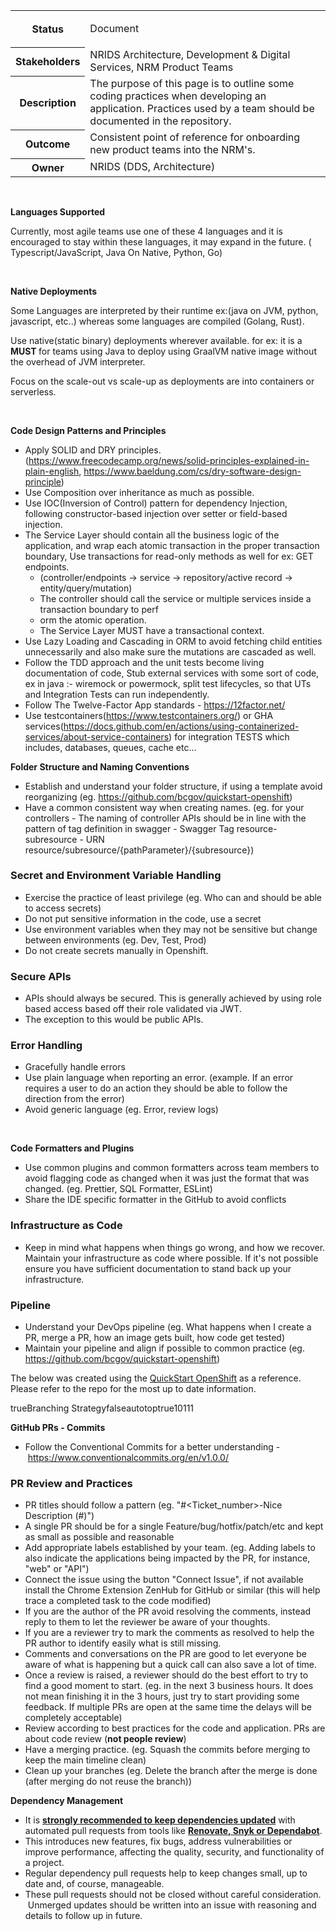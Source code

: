 <table class="wrapped"><colgroup><col /><col /></colgroup><tbody><tr><th>Status</th><td><div class="content-wrapper"><p>Document</p></div></td></tr><tr><th>Stakeholders</th><td>NRIDS Architecture, Development &amp; Digital Services, NRM Product Teams</td></tr><tr><th>Description</th><td>The purpose of this page is to outline some coding practices when developing an application. Practices used by a team should be documented in the repository.</td></tr><tr><th>Outcome</th><td>Consistent point of reference for onboarding new product teams into the NRM's.</td></tr><tr><th>Owner</th><td>NRIDS (DDS, Architecture)</td></tr></tbody></table><p><br /></p><p><strong>Languages Supported</strong></p><p>Currently, most agile teams use one of these 4 languages and it is encouraged to stay within these languages, it may expand in the future. ( Typescript/JavaScript, Java On Native, Python, <ac:inline-comment-marker ac:ref="caa2b41e-e793-4e43-81aa-ffda13c07472">Go</ac:inline-comment-marker>)</p><p><br /></p><p><strong>Native Deployments</strong></p><p>Some Languages are interpreted by their runtime ex:(java on JVM, python, javascript, etc..) whereas some languages are compiled (Golang, Rust).</p><p>Use native(static binary) deployments wherever available. for ex: it is a <strong>MUST </strong>for teams using Java to deploy using GraalVM native image without the overhead of JVM interpreter. </p><p>Focus on the scale-out vs scale-up as deployments are into containers or serverless.</p><p><br /></p><p><strong>Code Design Patterns and Principles</strong></p><ul><li>Apply SOLID and DRY principles. (<a href="https://www.freecodecamp.org/news/solid-principles-explained-in-plain-english/">https://www.freecodecamp.org/news/solid-principles-explained-in-plain-english</a>, <a href="https://www.baeldung.com/cs/dry-software-design-principle">https://www.baeldung.com/cs/dry-software-design-principle</a>)</li><li>Use Composition over inheritance as much as possible.</li><li>Use IOC(Inversion of Control) pattern for dependency Injection, following constructor-based injection over setter or field-based injection.</li><li>The Service Layer should contain all the business logic of the application, and wrap each atomic transaction in the proper transaction boundary, Use transactions for read-only methods as well for ex: GET endpoints.<ul><li>(controller/endpoints → service → repository/active record → entity/query/mutation)</li><li>The controller should call the service or multiple services inside a transaction boundary to perf</li><li>orm the atomic operation.</li><li>The Service Layer MUST have a transactional context.</li></ul></li><li>Use Lazy Loading and Cascading in ORM to avoid fetching child entities unnecessarily and also make sure the mutations are cascaded as well.</li><li>Follow the TDD approach and the unit tests become living documentation of code, Stub external services with some sort of code, ex in java :- wiremock or powermock, split test lifecycles, so that UTs and Integration Tests can run independently.</li><li>Follow The Twelve-Factor App standards -<span> </span><a class="external-link" href="https://12factor.net/" rel="nofollow">https://12factor.net/</a></li><li>Use testcontainers(<a href="https://www.testcontainers.org/">https://www.testcontainers.org/</a>) or GHA services(<a href="https://docs.github.com/en/actions/using-containerized-services/about-service-containers">https://docs.github.com/en/actions/using-containerized-services/about-service-containers</a>) for integration TESTS which includes, databases, queues, cache etc...</li></ul><p><strong>Folder Structure and Naming Conventions</strong></p><ul><li>Establish and understand your folder structure, if using a template avoid reorganizing (eg. <a href="https://github.com/bcgov/quickstart-openshift">https://github.com/bcgov/quickstart-openshift</a>)</li><li>Have a common consistent way when creating names. (eg. for your controllers - The naming of controller APIs should be in line with the pattern of tag definition in swagger - Swagger Tag resource-subresource - URN resource/subresource/{pathParameter}/{subresource})</li></ul><h3>Secret and Environment Variable Handling</h3><ul><li>Exercise the practice of least privilege (eg. Who can and should be able to access secrets) </li><li>Do not put sensitive information in the code, use a secret</li><li>Use environment variables when they may not be sensitive but change between environments (eg. Dev, Test, Prod)</li><li>Do not create secrets manually in Openshift.</li></ul><h3>Secure APIs</h3><ul><li>APIs should always be secured. This is generally achieved by using role based access based off their role validated via JWT.</li><li>The exception to this would be public APIs.</li></ul><h3>Error Handling</h3><ul><li>Gracefully handle errors</li><li>Use plain language when reporting an error. (example. If an error requires a user to do an action they should be able to follow the direction from the error)</li><li>Avoid generic language (eg. Error, review logs)</li></ul><p><br /></p><p><strong>Code Formatters and Plugins</strong></p><ul><li>Use common plugins and common formatters across team members to avoid flagging code as changed when it was just the format that was changed. (eg. Prettier, SQL Formatter, ESLint)</li><li>Share the IDE specific formatter in the GitHub to avoid conflicts</li></ul><h3>Infrastructure as Code</h3><ul><li>Keep in mind what happens when things go wrong, and how we recover. Maintain your infrastructure as code where possible. If it's not possible ensure you have sufficient documentation to stand back up your infrastructure.</li></ul><h3>Pipeline</h3><ul><li>Understand your DevOps pipeline (eg. What happens when I create a PR, merge a PR, how an image gets built, how code get tested)</li><li>Maintain your pipeline and align if possible to common practice (eg. <a href="https://github.com/bcgov/quickstart-openshift">https://github.com/bcgov/quickstart-openshift</a>)</li></ul><p><span style="letter-spacing: 0.0px;">The below was created using the </span><a class="external-link" href="https://github.com/bcgov/quickstart-openshift" rel="nofollow">QuickStart OpenShift</a><span style="letter-spacing: 0.0px;"> as a reference. Please refer to the repo for the most up to date information.</span></p><p><span style="letter-spacing: 0.0px;"><ac:structured-macro ac:macro-id="d42cd46c-ee4c-46bb-a91b-c9155cf840b8" ac:name="drawio" ac:schema-version="1"><ac:parameter ac:name="border">true</ac:parameter><ac:parameter ac:name="diagramName">Branching Strategy</ac:parameter><ac:parameter ac:name="simpleViewer">false</ac:parameter><ac:parameter ac:name="width" /><ac:parameter ac:name="links">auto</ac:parameter><ac:parameter ac:name="tbstyle">top</ac:parameter><ac:parameter ac:name="lbox">true</ac:parameter><ac:parameter ac:name="diagramWidth">1011</ac:parameter><ac:parameter ac:name="revision">1</ac:parameter><ac:parameter ac:name="" /></ac:structured-macro></span></p><p style="text-align: left;"><strong>GitHub PRs - Commits</strong></p><ul style="text-align: left;"><li>Follow the Conventional Commits for a better understanding -<span> </span><a class="external-link" href="https://www.conventionalcommits.org/en/v1.0.0/" rel="nofollow">https://www.conventionalcommits.org/en/v1.0.0/</a></li></ul><h3>PR Review and Practices</h3><ul><li>PR titles should follow a pattern (eg. &quot;#&lt;Ticket_number&gt;-Nice Description (#)&quot;)</li><li>A single PR should be for a single Feature/bug/hotfix/patch/etc and kept as small as possible and reasonable</li><li>Add appropriate labels established by your team. (eg. Adding labels to also indicate the applications being impacted by the PR, for instance, &quot;web&quot; or &quot;API&quot;)</li><li>Connect the issue using the button &quot;Connect Issue&quot;, if not available install the Chrome Extension<span> </span><a href="https://chrome.google.com/webstore/detail/zenhub-for-github/ogcgkffhplmphkaahpmffcafajaocjbd" style="text-decoration: none;" rel="nofollow">ZenHub for GitHub</a><span> </span>or similar (this will help trace a completed task to the code modified)</li><li>If you are the author of the PR avoid resolving the comments, instead reply to them to let the reviewer be aware of your thoughts.</li><li>If you are a reviewer try to mark the comments as resolved to help the PR author to identify easily what is still missing.</li><li>Comments and conversations on the PR are good to let everyone be aware of what is happening but a quick call can also save a lot of time.</li><li>Once a review is raised, a reviewer should do the best effort to try to find a good moment to start. (eg. in the next 3 business hours. It does not mean finishing it in the 3 hours, just try to start providing some feedback. If multiple PRs are open at the same time the delays will be completely acceptable)</li><li>Review according to best practices for the code and application. PRs are about code review (<strong>not people review</strong>)</li><li>Have a merging practice. (eg. Squash the commits before merging to keep the main timeline clean)</li><li>Clean up your branches (eg. Delete the branch after the merge is done (after merging<span> </span>do not reuse the branch))</li></ul><p><strong>Dependency Management</strong></p><ul><li>It is <u><strong>strongly recommended to keep dependencies updated</strong></u> with automated pull requests from tools like <u><strong>Renovate, Snyk or Dependabot</strong></u>.</li><li>This introduces new features, fix bugs, address vulnerabilities or improve performance, affecting the quality, security, and functionality of a project.</li><li>Regular dependency pull requests help to keep changes small, up to date and, of course, manageable.</li><li>These pull requests should not be closed without careful consideration.  Unmerged updates should be written into an issue with reasoning and details to follow up in future.</li></ul><p><br /></p>